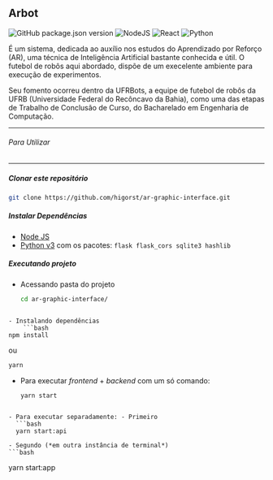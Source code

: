 ## Arbot

![GitHub package.json version](https://img.shields.io/github/package-json/v/higorst/ar-graphic-interface) ![NodeJS](https://img.shields.io/badge/node.js-6DA55F?style=flat&logo=node.js&logoColor=white) ![React](https://img.shields.io/badge/react-%2320232a.svg?style=flat&logo=react&logoColor=%2361DAFB) ![Python](https://img.shields.io/badge/python-3670A0?style=flat&logo=python&logoColor=ffdd54)

É um sistema, dedicada ao auxílio nos estudos do Aprendizado por Reforço (AR), uma técnica de Inteligência Artificial bastante conhecida e útil. O futebol de robôs aqui abordado, dispõe de um execelente ambiente para execução de experimentos.

Seu fomento ocorreu dentro da UFRBots, a equipe de futebol de robôs da UFRB (Universidade Federal do Recôncavo da Bahia), como uma das etapas de Trabalho de Conclusão de Curso, do Bacharelado em Engenharia de Computação.

---

###### Para Utilizar

---

##### Clonar este repositório

```bash
git clone https://github.com/higorst/ar-graphic-interface.git
```

##### Instalar Dependências

- [Node JS](https://nodejs.org/en/download/package-manager/#debian-and-ubuntu-based-linux-distributions "nodejs")
- [Python v3](https://python.org.br/instalacao-linux/) com os pacotes:
  `flask flask_cors sqlite3 hashlib`

##### Executando projeto

- Acessando pasta do projeto
  ```bash
  cd ar-graphic-interface/
  ```

````

- Instalando dependências
	```bash
npm install
````

ou

```bash
yarn

```

- Para executar _frontend_ + _backend_ com um só comando:
  ```bash
  yarn start
  ```

````

- Para executar separadamente: - Primeiro
  ```bash
  yarn start:api

````

    - Segundo (*em outra instância de terminal*)
    ```bash

yarn start:app

```

```
